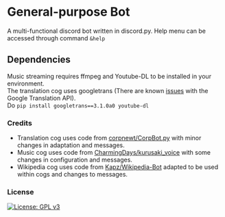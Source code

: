 # General-purpose Bot

A multi-functional discord bot written in discord.py.
Help menu can be accessed through command `&help`

## Dependencies
Music streaming requires ffmpeg and Youtube-DL to be installed in your environment.\
The translation cog uses googletrans (There are known [issues](https://github.com/ssut/py-googletrans/issues/234) with the Google Translation API).\
Do `pip install googletrans==3.1.0a0 youtube-dl`


### Credits

- Translation cog uses code from [corpnewt/CorpBot.py](https://github.com/corpnewt/CorpBot.py) with minor changes in adaptation and messages.
- Music cog uses code from [CharmingDays/kurusaki_voice](https://github.com/CharmingDays/kurusaki_voice) with some changes in configuration and messages.
- Wikipedia cog uses code from [Kapz/Wikipedia-Bot](https://github.com/Kapz/Wikipedia-Bot) adapted to be used within cogs and changes to messages.
### License

[![License: GPL v3](https://img.shields.io/badge/License-GPLv3-blue.svg)](https://www.gnu.org/licenses/gpl-3.0)
